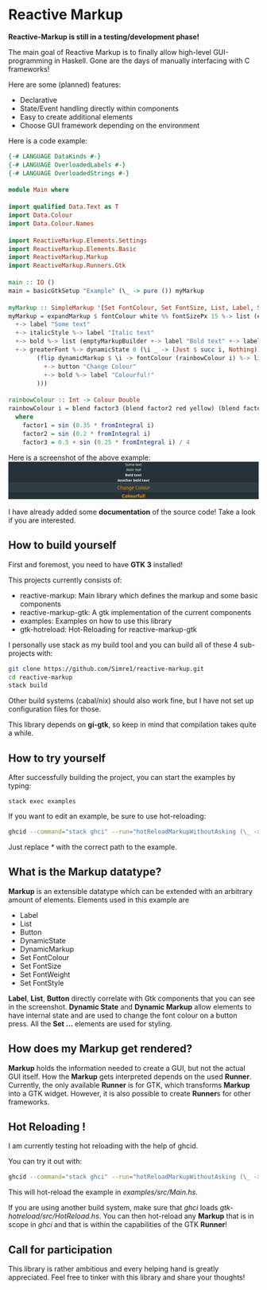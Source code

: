 # Reactive Markup

**Reactive-Markup is still in a testing/development phase!**

The main goal of Reactive Markup is to finally allow high-level GUI-programming in Haskell. Gone are the days of manually interfacing with C frameworks!

Here are some (planned) features:
- Declarative
- State/Event handling directly within components
- Easy to create additional elements
- Choose GUI framework depending on the environment

Here is a code example:
```haskell
{-# LANGUAGE DataKinds #-}
{-# LANGUAGE OverloadedLabels #-}
{-# LANGUAGE OverloadedStrings #-}

module Main where

import qualified Data.Text as T
import Data.Colour
import Data.Colour.Names

import ReactiveMarkup.Elements.Settings
import ReactiveMarkup.Elements.Basic
import ReactiveMarkup.Markup
import ReactiveMarkup.Runners.Gtk

main :: IO ()
main = basicGtkSetup "Example" (\_ -> pure ()) myMarkup

myMarkup :: SimpleMarkup '[Set FontColour, Set FontSize, List, Label, Set FontStyle, Set FontWeight, DynamicState, DynamicMarkup, Button] e
myMarkup = expandMarkup $ fontColour white %% fontSizePx 15 %-> list (emptyMarkupBuilder
  +-> label "Some text"
  +-> italicStyle %-> label "Italic text"
  +-> bold %-> list (emptyMarkupBuilder +-> label "Bold text" +-> label "Another bold text")
  +-> greaterFont %-> dynamicState 0 (\i _ -> (Just $ succ i, Nothing))
        (flip dynamicMarkup $ \i -> fontColour (rainbowColour i) %-> list (emptyMarkupBuilder 
          +-> button "Change Colour"
          +-> bold %-> label "Colourful!"
        )))

rainbowColour :: Int -> Colour Double
rainbowColour i = blend factor3 (blend factor2 red yellow) (blend factor2 (blend factor1 red yellow) blue)
  where
    factor1 = sin (0.35 * fromIntegral i)
    factor2 = sin (0.2 * fromIntegral i)
    factor3 = 0.5 + sin (0.25 * fromIntegral i) / 4
```

Here is a screenshot of the above example:
![](./screenshot.png)

I have already added some **documentation** of the source code! Take a look if you are interested.

## How to build yourself

First and foremost, you need to have **GTK 3** installed!

This projects currently consists of:
- reactive-markup: Main library which defines the markup and some basic components
- reactive-markup-gtk: A gtk implementation of the current components
- examples: Examples on how to use this library
- gtk-hotreload: Hot-Reloading for reactive-markup-gtk

I personally use stack as my build tool and you can build all of these 4 sub-projects with:
```bash
git clone https://github.com/Simre1/reactive-markup.git
cd reactive-markup
stack build
```

Other build systems (cabal/nix) should also work fine, but I have not set up configuration files for those.

This library depends on **gi-gtk**, so keep in mind that compilation takes quite a while.

## How to try yourself

After successfully building the project, you can start the examples by typing:
```
stack exec examples
```

If you want to edit an example, be sure to use hot-reloading:
```bash
ghcid --command="stack ghci" --run="hotReloadMarkupWithoutAsking (\_ -> pure ()) Examples.*.*"
```
Just replace _*_ with the correct path to the example.

## What is the Markup datatype?

**Markup** is an extensible datatype which can be extended with an arbitrary amount of elements.
Elements used in this example are
- Label
- List
- Button
- DynamicState
- DynamicMarkup
- Set FontColour
- Set FontSize
- Set FontWeight
- Set FontStyle

**Label**, **List**, **Button** directly correlate with Gtk components that you can see in the screenshot. **Dynamic State** and **Dynamic Markup** allow elements to have internal state and are used to change the font colour on a button press. All the **Set ...** elements are used for styling.

## How does my Markup get rendered?

**Markup** holds the information needed to create a GUI, but not the actual GUI itself. How the **Markup** gets interpreted depends on the used **Runner**. Currently, the only available **Runner** is for GTK, which transforms **Markup** into a GTK widget. However, it is also possible to create **Runner**s for other frameworks.

## Hot Reloading !

I am currently testing hot reloading with the help of ghcid.

You can try it out with:
```bash
ghcid --command="stack ghci" --run="hotReloadMarkupWithoutAsking (\_ -> pure ()) Examples.BasicElements.basicElements"
```

This will hot-reload the example in _examples/src/Main.hs_.

If you are using another build system, make sure that _ghci_ loads _gtk-hotreload/src/HotReload.hs_. You can then hot-reload any **Markup** that is in scope in _ghci_ and that is within the capabilities of the GTK **Runner**!

## Call for participation

This library is rather ambitious and every helping hand is greatly appreciated. Feel free to tinker with this library and share your thoughts!

